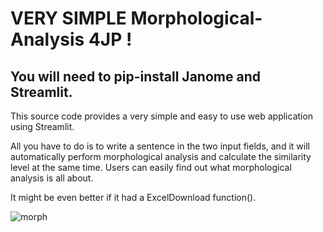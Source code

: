 # VERY SIMPLE Morphological-Analysis 4JP !

## You will need to pip-install Janome and Streamlit.
This source code provides a very simple and easy to use web application using Streamlit.

All you have to do is to write a sentence in the two input fields, and 
 it will automatically perform morphological analysis and calculate the similarity level at the same time.
 Users can easily find out what morphological analysis is all about.

It might be even better if it had a ExcelDownload function().


![morph](https://user-images.githubusercontent.com/50660421/107884836-6a787e80-6f3a-11eb-9463-640a215f8657.JPG)
